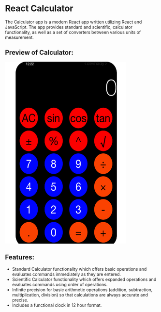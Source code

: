 # React Calculator

The Calculator app is a modern React app written utilizing React and JavaScript. The app provides standard and scientific, calculator functionality, as well as a set of converters between various units of measurement.



## Preview of Calculator:
<img src="https://github.com/HadyM/React-Calculator/blob/main/react-calculator/src/Assets/Calculator.png" width="400" height="600">



## Features:

* Standard Calculator functionality which offers basic operations and evaluates commands immediately as they are entered.
* Scientific Calculator functionality which offers expanded operations and evaluates commands using order of operations.
* Infinite precision for basic arithmetic operations (addition, subtraction, multiplication, division) so that calculations are always accurate and precise.
* Includes a functional clock in 12 hour format.
